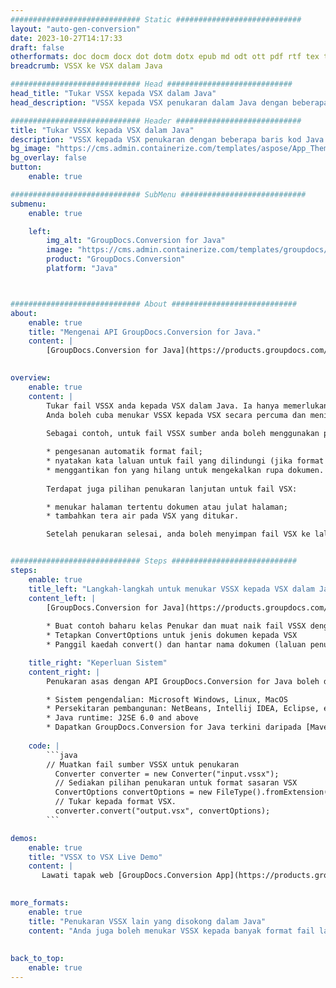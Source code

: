 ```yaml
---
############################# Static ############################
layout: "auto-gen-conversion"
date: 2023-10-27T14:17:33
draft: false
otherformats: doc docm docx dot dotm dotx epub md odt ott pdf rtf tex txt vdx vsdm vsdx vssm vssx vstm vstx vsx vtx xps
breadcrumb: VSSX ke VSX dalam Java

############################# Head ############################
head_title: "Tukar VSSX kepada VSX dalam Java"
head_description: "VSSX kepada VSX penukaran dalam Java dengan beberapa baris kod. Tukar lebih 160 format fail menggunakan API penukaran dokumen GroupDocs untuk Java"

############################# Header ############################
title: "Tukar VSSX kepada VSX dalam Java"
description: "VSSX kepada VSX penukaran dengan beberapa baris kod Java."
bg_image: "https://cms.admin.containerize.com/templates/aspose/App_Themes/V3/images/bg/header1.png"
bg_overlay: false
button:
    enable: true

############################# SubMenu ############################
submenu:
    enable: true

    left:
        img_alt: "GroupDocs.Conversion for Java"
        image: "https://cms.admin.containerize.com/templates/groupdocs/images/product-logos/90x90-noborder/groupdocs-conversion-java.png"
        product: "GroupDocs.Conversion"
        platform: "Java"



############################# About ############################
about:
    enable: true
    title: "Mengenai API GroupDocs.Conversion for Java."
    content: |
        [GroupDocs.Conversion for Java](https://products.groupdocs.com/conversion/java/) ialah API penukaran format fail lanjutan untuk menukar antara imej popular dan format dokumen seperti Microsoft Office, OpenDocument, PDF, HTML, e-mel, CAD. dan banyak lagi dengan hanya beberapa baris kod. API asli secara automatik mengesan format dokumen asal dan menawarkan banyak pilihan untuk menyesuaikan dokumen yang ditukar. Bersama-sama dengan fungsi mengekstrak maklumat daripada dokumen, ia juga menyokong caching hasil penukaran ke cakera tempatan secara lalai. Walau bagaimanapun, sebarang jenis storan cache boleh disokong dengan melaksanakan antara muka yang sesuai - Amazon S3, Dropbox, Google Drive, Windows Azure, Reddis atau mana-mana yang lain.
    

overview:
    enable: true
    content: |
        Tukar fail VSSX anda kepada VSX dalam Java. Ia hanya memerlukan beberapa baris kod Java pada mana-mana platform pilihan anda, seperti Windows, Linux, macOS.
        Anda boleh cuba menukar VSSX kepada VSX secara percuma dan menilai kualiti hasil penukaran. Bersama-sama dengan skrip penukaran fail mudah, anda boleh mencuba pilihan yang lebih canggih untuk memuatkan fail sumber VSSX dan menyimpan output VSX. 
        
        Sebagai contoh, untuk fail VSSX sumber anda boleh menggunakan pilihan pemuatan berikut:

        * pengesanan automatik format fail;
        * nyatakan kata laluan untuk fail yang dilindungi (jika format fail menyokongnya);
        * menggantikan fon yang hilang untuk mengekalkan rupa dokumen.
        
        Terdapat juga pilihan penukaran lanjutan untuk fail VSX:

        * menukar halaman tertentu dokumen atau julat halaman;
        * tambahkan tera air pada VSX yang ditukar.

        Setelah penukaran selesai, anda boleh menyimpan fail VSX ke laluan fail setempat anda atau ke mana-mana storan pihak ketiga seperti FTP, Amazon S3, Google Drive, Dropbox dll. Sila ambil perhatian - untuk menukar VSSX kepada VSX, anda tidak perlu memasang sebarang perisian tambahan, seperti MS Office, Open Office, Adobe Acrobat Reader dsb.


############################# Steps ############################
steps:
    enable: true
    title_left: "Langkah-langkah untuk menukar VSSX kepada VSX dalam Java"
    content_left: |
        [GroupDocs.Conversion for Java](https://products.groupdocs.com/conversion/java/) membenarkan pembangun menukar fail VSSX kepada VSX dengan mudah dengan beberapa baris kod.
        
        * Buat contoh baharu kelas Penukar dan muat naik fail VSSX dengan laluan penuh
        * Tetapkan ConvertOptions untuk jenis dokumen kepada VSX
        * Panggil kaedah convert() dan hantar nama dokumen (laluan penuh) dan format (VSX) sebagai parameter

    title_right: "Keperluan Sistem"
    content_right: |
        Penukaran asas dengan API GroupDocs.Conversion for Java boleh dilakukan dengan hanya beberapa baris kod. API kami disokong pada semua platform dan sistem pengendalian utama. Sebelum melaksanakan kod di bawah, pastikan anda mempunyai prasyarat berikut dipasang pada sistem anda.

        * Sistem pengendalian: Microsoft Windows, Linux, MacOS
        * Persekitaran pembangunan: NetBeans, Intellij IDEA, Eclipse, etc.
        * Java runtime: J2SE 6.0 and above
        * Dapatkan GroupDocs.Conversion for Java terkini daripada [Maven](https://repository.groupdocs.com/webapp/#/artifacts/browse/tree/General/repo/com/groupdocs/groupdocs-conversion)
         
    code: |
        ```java    
        // Muatkan fail sumber VSSX untuk penukaran
          Converter converter = new Converter("input.vssx");
          // Sediakan pilihan penukaran untuk format sasaran VSX
          ConvertOptions convertOptions = new FileType().fromExtension("vsx").getConvertOptions();
          // Tukar kepada format VSX.
          converter.convert("output.vsx", convertOptions);
        ```

demos:
    enable: true
    title: "VSSX to VSX Live Demo"
    content: |
       Lawati tapak web [GroupDocs.Conversion App](https://products.groupdocs.app/conversion/family) kami dan cuba VSSX kepada VSX penukaran sekarang. Demo percuma mempunyai faedah berikut
          

more_formats:
    enable: true
    title: "Penukaran VSSX lain yang disokong dalam Java"
    content: "Anda juga boleh menukar VSSX kepada banyak format fail lain. Sila lihat senarai di bawah."
       
       
back_to_top:
    enable: true
---
```

